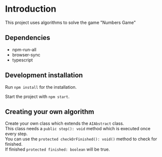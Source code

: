 # Introduction

This project uses algorithms to solve the game "Numbers Game"

## Dependencies

- npm-run-all
- browser-sync
- typescript

## Development installation

Run `npm install` for the installation.

Start the project with `npm start`.

## Creating your own algorithm

Create your own class which extends the `AIAbstract` class.  
This class needs a `public step(): void` method which is executed once every step.  
You can use the `protected checkOrFinished(): void()` method to check for finished.  
If finished `protected finished: boolean` will be true.